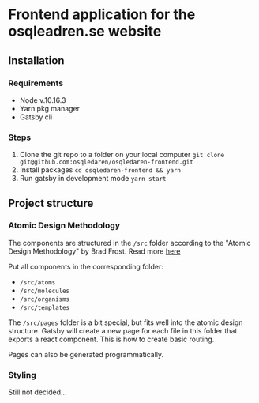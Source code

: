 # Frontend application for the osqleadren.se website

## Installation

### Requirements
* Node v.10.16.3
* Yarn pkg manager
* Gatsby cli

### Steps
1. Clone the git repo to a folder on your local computer `git clone git@github.com:osqledaren/osqledaren-frontend.git`
2. Install packages `cd osqledaren-frontend && yarn`
3. Run gatsby in development mode `yarn start`

## Project structure

### Atomic Design Methodology
The components are structured in the `/src` folder according to the "Atomic Design Methodology" by Brad Frost. Read more [here](http://atomicdesign.bradfrost.com/chapter-2/)

Put all components in the corresponding folder: 
* `/src/atoms`
* `/src/molecules`
* `/src/organisms`
* `/src/templates`

The `/src/pages` folder is a bit special, but fits well into the atomic design structure. Gatsby will create a new page for each file in this folder that exports a react component. This is how to create basic routing.

Pages can also be generated programmatically.

### Styling
Still not decided...
